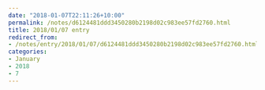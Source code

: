 ```yaml
---
date: "2018-01-07T22:11:26+10:00"
permalink: /notes/d6124481ddd3450280b2198d02c983ee57fd2760.html
title: 2018/01/07 entry
redirect_from:
- /notes/entry/2018/01/07/d6124481ddd3450280b2198d02c983ee57fd2760.html
categories:
- January
- 2018
- 7
---
```

